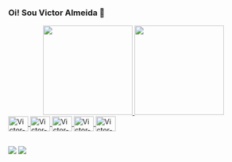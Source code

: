 ### Oi! Sou Victor Almeida 👋
<div align="center">
  <a href="https://github.com/chapadin">
  <img height="180em" src="https://github-readme-stats.vercel.app/api?username=chapadin&show_icons=true&theme=dark&include_all_commits=true&count_private=true"/>
  <img height="180em" src="https://github-readme-stats.vercel.app/api/top-langs/?username=chapadin&layout=compact&langs_count=7&theme=dark"/>
</div>
<img align="center" alt="Victor-Spring" height="30" width="40" src="https://cdn.jsdelivr.net/gh/devicons/devicon/icons/spring/spring-original.svg"/>
<img align="center" alt="Victor-Java" height="30" width="40" src="https://cdn.jsdelivr.net/gh/devicons/devicon/icons/java/java-original.svg" />
<img align="center" alt="Victor-HTML" height="30" width="40" src="https://cdn.jsdelivr.net/gh/devicons/devicon/icons/html5/html5-original.svg" />
<img align="center" alt="Victor-CSS" height="30" width="40" src="https://cdn.jsdelivr.net/gh/devicons/devicon/icons/css3/css3-original.svg" />
<img align="center" alt="Victor-Bootstrap" height="30" width="40" src="https://cdn.jsdelivr.net/gh/devicons/devicon/icons/bootstrap/bootstrap-original.svg" />
  
##
  
<div>
    <a href="https://twitter.com/vitinhoalmeida" target="_blank"><img src="https://img.shields.io/badge/Twitter-1DA1F2?style=for-the-badge&logo=twitter&logoColor=white" target="_blank"></a>
  <a href="https://www.linkedin.com/in/victor-almeida-3a5211203/" target="_blank"><img src="https://img.shields.io/badge/LinkedIn-0077B5?style=for-the-badge&logo=linkedin&logoColor=white" target="_blank"></a>
</div>
